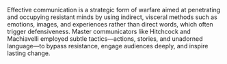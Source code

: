 Effective communication is a strategic form of warfare aimed at penetrating and occupying resistant minds by using indirect, visceral methods such as emotions, images, and experiences rather than direct words, which often trigger defensiveness. Master communicators like Hitchcock and Machiavelli employed subtle tactics—actions, stories, and unadorned language—to bypass resistance, engage audiences deeply, and inspire lasting change.
